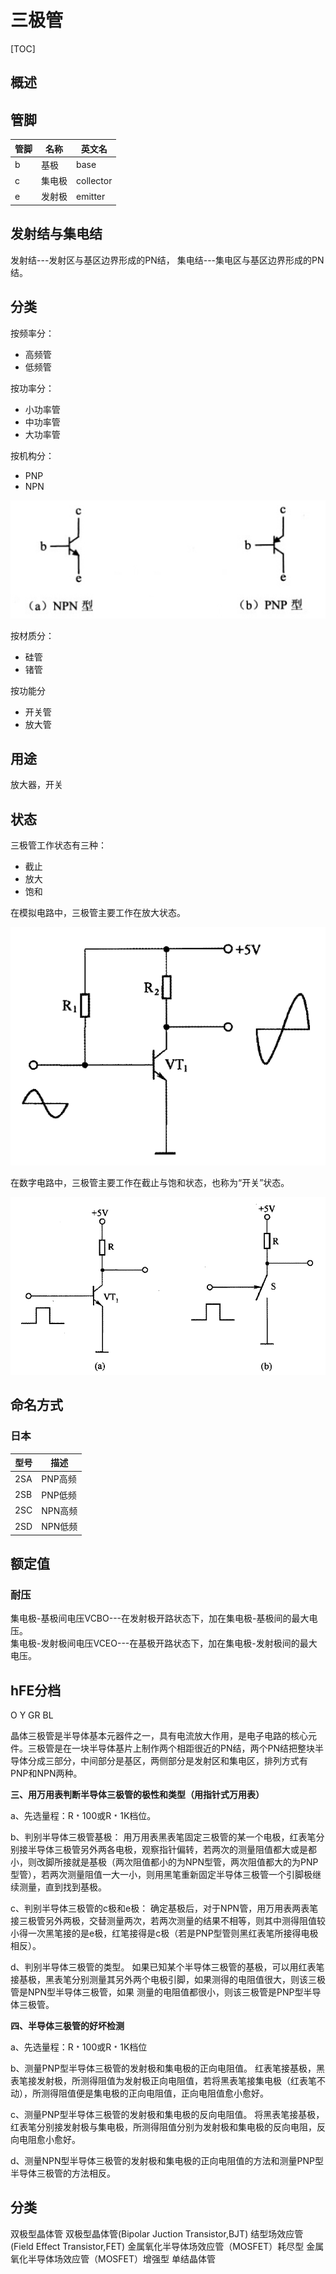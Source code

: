 # 三极管

[TOC]

## 概述

## 管脚

| 管脚 | 名称   | 英文名    |
|------|--------|-----------|
| b    | 基极   | base      |
| c    | 集电极 | collector |
| e    | 发射极 | emitter   |

## 发射结与集电结
发射结---发射区与基区边界形成的PN结，
集电结---集电区与基区边界形成的PN结。

## 分类

按频率分：

* 高频管
* 低频管

按功率分：

* 小功率管
* 中功率管
* 大功率管

按机构分：

* PNP
* NPN

 ![](./Images/PNP_NPN.jpg)

按材质分：

* 硅管
* 锗管

按功能分

* 开关管
* 放大管




## 用途
放大器，开关

## 状态

三极管工作状态有三种：

* 截止
* 放大
* 饱和

在模拟电路中，三极管主要工作在放大状态。

 ![](Images/三极管-放大状态.png)

在数字电路中，三极管主要工作在截止与饱和状态，也称为“开关”状态。

 ![](Images/三极管-开关状态.png)

## 命名方式

### 日本

| 型号 | 描述    |
|------|---------|
| 2SA  | PNP高频 |
| 2SB  | PNP低频 |
| 2SC  | NPN高频 |
| 2SD  | NPN低频 |

## 额定值
### 耐压
集电极-基极间电压VCBO---在发射极开路状态下，加在集电极-基极间的最大电压。  
集电极-发射极间电压VCEO---在基极开路状态下，加在集电极-发射极间的最大电压。

## hFE分档
O Y GR BL





晶体三极管是半导体基本元器件之一，具有电流放大作用，是电子电路的核心元件。三极管是在一块半导体基片上制作两个相距很近的PN结，两个PN结把整块半导体分成三部分，中间部分是基区，两侧部分是发射区和集电区，排列方式有PNP和NPN两种。

**三、用万用表判断半导体三极管的极性和类型（用指针式万用表）**

a、先选量程：R﹡100或R﹡1K档位。

b、判别半导体三极管基极：
 用万用表黑表笔固定三极管的某一个电极，红表笔分别接半导体三极管另外两各电极，观察指针偏转，若两次的测量阻值都大或是都小，则改脚所接就是基极（两次阻值都小的为NPN型管，两次阻值都大的为PNP型管），若两次测量阻值一大一小，则用黑笔重新固定半导体三极管一个引脚极继续测量，直到找到基极。

c、判别半导体三极管的c极和e极：
 确定基极后，对于NPN管，用万用表两表笔接三极管另外两极，交替测量两次，若两次测量的结果不相等，则其中测得阻值较小得一次黑笔接的是e极，红笔接得是c极（若是PNP型管则黑红表笔所接得电极相反）。

d、判别半导体三极管的类型。
 如果已知某个半导体三极管的基极，可以用红表笔接基极，黑表笔分别测量其另外两个电极引脚，如果测得的电阻值很大，则该三极管是NPN型半导体三极管，如果 测量的电阻值都很小，则该三极管是PNP型半导体三极管。

**四、半导体三极管的好坏检测**

a、先选量程：R﹡100或R﹡1K档位

b、测量PNP型半导体三极管的发射极和集电极的正向电阻值。
 红表笔接基极，黑表笔接发射极，所测得阻值为发射极正向电阻值，若将黑表笔接集电极（红表笔不动），所测得阻值便是集电极的正向电阻值，正向电阻值愈小愈好。

c、测量PNP型半导体三极管的发射极和集电极的反向电阻值。
 将黑表笔接基极，红表笔分别接发射极与集电极，所测得阻值分别为发射极和集电极的反向电阻，反向电阻愈小愈好。

d、测量NPN型半导体三极管的发射极和集电极的正向电阻值的方法和测量PNP型半导体三极管的方法相反。

## 分类

双极型晶体管
双极型晶体管(Bipolar Juction Transistor,BJT)
结型场效应管(Field Effect Transistor,FET)
金属氧化半导体场效应管（MOSFET）耗尽型
金属氧化半导体场效应管（MOSFET）增强型
单结晶体管

